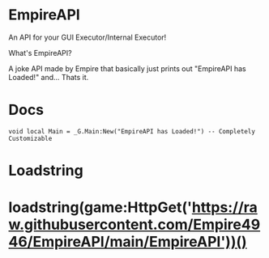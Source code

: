 # EmpireAPI
An API for your GUI Executor/Internal Executor!

What's EmpireAPI?

A joke API made by Empire that basically just prints out "EmpireAPI has Loaded!" and...
Thats it.

# Docs
```
void local Main = _G.Main:New("EmpireAPI has Loaded!") -- Completely Customizable
```

# Loadstring
# loadstring(game:HttpGet('https://raw.githubusercontent.com/Empire4946/EmpireAPI/main/EmpireAPI'))()
